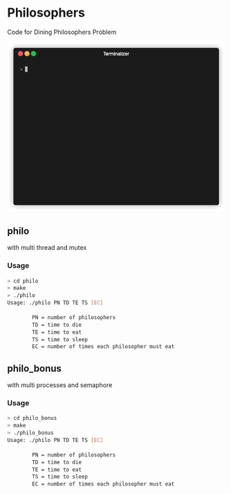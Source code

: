 # Philosophers

Code for Dining Philosophers Problem

![demo](gif/demo_philo.gif)

## philo

with multi thread and mutex

### Usage

```sh
> cd philo
> make
> ./philo
Usage: ./philo PN TD TE TS [EC]

        PN = number of philosophers
        TD = time to die
        TE = time to eat
        TS = time to sleep
        EC = number of times each philosopher must eat
```

## philo_bonus

with multi processes and semaphore

### Usage

```sh
> cd philo_bonus
> make
> ./philo_bonus
Usage: ./philo PN TD TE TS [EC]

        PN = number of philosophers
        TD = time to die
        TE = time to eat
        TS = time to sleep
        EC = number of times each philosopher must eat
```
